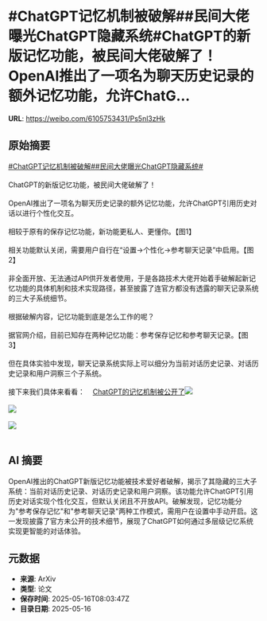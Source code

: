 # #ChatGPT记忆机制被破解##民间大佬曝光ChatGPT隐藏系统#ChatGPT的新版记忆功能，被民间大佬破解了！OpenAI推出了一项名为聊天历史记录的额外记忆功能，允许ChatG...

**URL**: https://weibo.com/6105753431/Ps5nl3zHk

## 原始摘要

<a href="https://m.weibo.cn/search?containerid=231522type%3D1%26t%3D10%26q%3D%23ChatGPT%E8%AE%B0%E5%BF%86%E6%9C%BA%E5%88%B6%E8%A2%AB%E7%A0%B4%E8%A7%A3%23&amp;extparam=%23ChatGPT%E8%AE%B0%E5%BF%86%E6%9C%BA%E5%88%B6%E8%A2%AB%E7%A0%B4%E8%A7%A3%23" data-hide=""><span class="surl-text">#ChatGPT记忆机制被破解#</span></a><a href="https://m.weibo.cn/search?containerid=231522type%3D1%26t%3D10%26q%3D%23%E6%B0%91%E9%97%B4%E5%A4%A7%E4%BD%AC%E6%9B%9D%E5%85%89ChatGPT%E9%9A%90%E8%97%8F%E7%B3%BB%E7%BB%9F%23&amp;extparam=%23%E6%B0%91%E9%97%B4%E5%A4%A7%E4%BD%AC%E6%9B%9D%E5%85%89ChatGPT%E9%9A%90%E8%97%8F%E7%B3%BB%E7%BB%9F%23" data-hide=""><span class="surl-text">#民间大佬曝光ChatGPT隐藏系统#</span></a><br><br>ChatGPT的新版记忆功能，被民间大佬破解了！<br><br>OpenAI推出了一项名为聊天历史记录的额外记忆功能，允许ChatGPT引用历史对话以进行个性化交互。<br><br>相较于原有的保存记忆功能，新功能更私人、更懂你。【图1】<br><br>相关功能默认关闭，需要用户自行在“设置-&gt;个性化-&gt;参考聊天记录”中启用。【图2】<br><br>非全面开放、无法通过API供开发者使用，于是各路技术大佬开始着手破解起新记忆功能的具体机制和技术实现路径，甚至披露了连官方都没有透露的聊天记录系统的三大子系统细节。<br><br>根据破解内容，记忆功能到底是怎么工作的呢？<br><br>据官网介绍，目前已知存在两种记忆功能：参考保存记忆和参考聊天记录。【图3】<br><br>但在具体实验中发现，聊天记录系统实际上可以细分为当前对话历史记录、对话历史记录和用户洞察三个子系统。<br><br>接下来我们具体来看看：<a href="https://weibo.cn/sinaurl?u=https%3A%2F%2Fmp.weixin.qq.com%2Fs%2FfiAcFPdV1ZeOGQAfvyj0MQ" data-hide=""><span class="url-icon"><img style="width: 1rem;height: 1rem" src="https://h5.sinaimg.cn/upload/2015/09/25/3/timeline_card_small_web_default.png" referrerpolicy="no-referrer"></span><span class="surl-text">ChatGPT的记忆机制被公开了</span></a><img style="" src="https://tvax3.sinaimg.cn/large/006Fd7o3gy1i1haw0y3tqj30ww0dujxf.jpg" referrerpolicy="no-referrer"><br><br><img style="" src="https://tvax1.sinaimg.cn/large/006Fd7o3gy1i1hawickv9j30z20riwin.jpg" referrerpolicy="no-referrer"><br><br><img style="" src="https://tvax2.sinaimg.cn/large/006Fd7o3gy1i1haxpbv7qj30zk0kkmzk.jpg" referrerpolicy="no-referrer"><br><br>

## AI 摘要

OpenAI推出的ChatGPT新版记忆功能被技术爱好者破解，揭示了其隐藏的三大子系统：当前对话历史记录、对话历史记录和用户洞察。该功能允许ChatGPT引用历史对话实现个性化交互，但默认关闭且不开放API。破解发现，记忆功能分为"参考保存记忆"和"参考聊天记录"两种工作模式，需用户在设置中手动开启。这一发现披露了官方未公开的技术细节，展现了ChatGPT如何通过多层级记忆系统实现更智能的对话体验。

## 元数据

- **来源**: ArXiv
- **类型**: 论文
- **保存时间**: 2025-05-16T08:03:47Z
- **目录日期**: 2025-05-16
